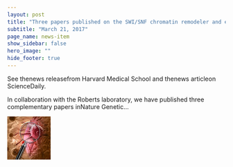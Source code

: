 ```yaml
---
layout: post
title: "Three papers published on the SWI/SNF chromatin remodeler and enhancers"
subtitle: "March 21, 2017"
page_name: news-item
show_sidebar: false
hero_image: ""
hide_footer: true
---
```


See thenews releasefrom Harvard Medical School and thenews articleon ScienceDaily.

In collaboration with the Roberts laboratory, we have published three complementary papers inNature Genetic...

![Image](/img/news-images/cancer-celllarge.jpg)

